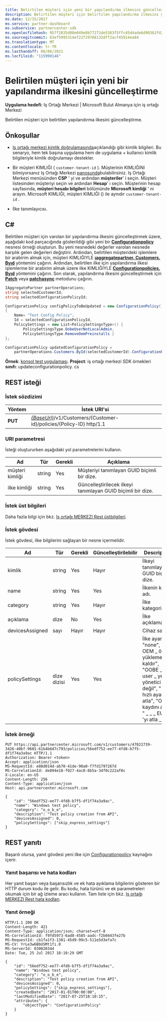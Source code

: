 ```yaml
---
title: Belirtilen müşteri için yeni bir yapılandırma ilkesini güncelleştirme
description: Belirtilen müşteri için belirtilen yapılandırma ilkesini güncelleştirme.
ms.date: 12/15/2017
ms.service: partner-dashboard
ms.subservice: partnercenter-sdk
ms.openlocfilehash: 957f2835d08e049e8b77271de5383f5ffc45d4ade6d903b2f42757dd4e707a05
ms.sourcegitcommit: 63ef5995314ef22f29768132dff2acf45914ea84
ms.translationtype: MT
ms.contentlocale: tr-TR
ms.lasthandoff: 08/06/2021
ms.locfileid: "115990146"
---
```

# <a name="update-a-configuration-policy-for-the-specified-customer"></a>Belirtilen müşteri için yeni bir yapılandırma ilkesini güncelleştirme

**Uygulama hedefi**: Iş Ortağı Merkezi | Microsoft Bulut Almanya için iş ortağı Merkezi

Belirtilen müşteri için belirtilen yapılandırma ilkesini güncelleştirme.

## <a name="prerequisites"></a>Önkoşullar

- [Iş ortağı merkezi kimlik doğrulamasında](partner-center-authentication.md)açıklandığı gibi kimlik bilgileri. Bu senaryo, hem tek başına uygulama hem de uygulama + kullanıcı kimlik bilgileriyle kimlik doğrulamayı destekler.

- Bir müşteri KIMLIĞI ( `customer-tenant-id` ). Müşterinin KIMLIĞINI bilmiyorsanız Iş Ortağı Merkezi [panosunda](https://partner.microsoft.com/dashboard)bulabilirsiniz. Iş Ortağı Merkezi menüsünden **CSP** ' yi ve ardından **müşteriler**' i seçin. Müşteri listesinden müşteriyi seçin ve ardından **Hesap**' ı seçin. Müşterinin hesap sayfasında, **müşteri hesabı bilgileri** bölümünde **Microsoft kimliği** ' ni arayın. Microsoft KIMLIĞI, müşteri KIMLIĞI () ile aynıdır `customer-tenant-id` .

- İlke tanımlayıcısı.

## <a name="c"></a>C\#

Belirtilen müşteri için varolan bir yapılandırma ilkesini güncelleştirmek üzere, aşağıdaki kod parçacığında gösterildiği gibi yeni bir [**Configurationpolicy**](/dotnet/api/microsoft.store.partnercenter.models.devicesdeployment.configurationpolicy) nesnesi örneği oluşturun. Bu yeni nesnedeki değerler varolan nesnede karşılık gelen değerleri değiştirir. Ardından, belirtilen müşterideki işlemlere bir arabirim almak için, müşteri KIMLIĞIYLE [**ıaggregatepartner. Customers. Byıd**](/dotnet/api/microsoft.store.partnercenter.customers.icustomercollection.byid) yöntemini çağırın. Ardından, belirtilen ilke için yapılandırma ilkesi işlemlerine bir arabirim almak üzere ilke KIMLIĞIYLE [**Configurationpolicies. Byıd**](/dotnet/api/microsoft.store.partnercenter.devicesdeployment.iconfigurationpolicycollection.byid) yöntemini çağırın. Son olarak, yapılandırma ilkesini güncelleştirmek için [**Patch**](/dotnet/api/microsoft.store.partnercenter.devicesdeployment.iconfigurationpolicy.patch) veya [**patchasync**](/dotnet/api/microsoft.store.partnercenter.devicesdeployment.iconfigurationpolicy.patchasync) metodunu çağırın.

``` csharp
IAggregatePartner partnerOperations;
string selectedCustomerId;
string selectedConfigurationPolicyId;

ConfigurationPolicy configPolicyToBeUpdated = new ConfigurationPolicy()
{
    Name= "Test Config Policy",
    Id = selectedConfigurationPolicyId,
    PolicySettings = new List<PolicySettingsType>() {
        PolicySettingsType.OobeUserNotLocalAdmin,
        PolicySettingsType.RemoveOemPreinstalls }
};

ConfigurationPolicy updatedConfigurationPolicy =
    partnerOperations.Customers.ById(selectedCustomerId).ConfigurationPolicies.ById(selectedConfigurationPolicyId).Patch(configPolicyToBeUpdated);
```

**Örnek**: [konsol test uygulaması](console-test-app.md). **Project**: iş ortağı merkezi SDK örnekleri **sınıfı**: updateconfigurationpolicy. cs

## <a name="rest-request"></a>REST isteği

### <a name="request-syntax"></a>İstek sözdizimi

| Yöntem  | İstek URI'si                                                                                          |
|---------|------------------------------------------------------------------------------------------------------|
| **PUT** | [*{BaseUrl}*](partner-center-rest-urls.md)/v1/Customers/{Customer-id}/policies/{Policy-ID} http/1.1 |

### <a name="uri-parameter"></a>URI parametresi

İsteği oluştururken aşağıdaki yol parametrelerini kullanın.

| Ad        | Tür   | Gerekli | Açıklama                                                   |
|-------------|--------|----------|---------------------------------------------------------------|
| müşteri kimliği | string | Yes      | Müşteriyi tanımlayan GUID biçimli bir dize.         |
| ilke kimliği   | string | Yes      | Güncelleştirilecek ilkeyi tanımlayan GUID biçimli bir dize. |

### <a name="request-headers"></a>İstek üst bilgileri

Daha fazla bilgi için bkz. [Iş ortağı MERKEZI Rest üstbilgileri](headers.md).

### <a name="request-body"></a>İstek gövdesi

İstek gövdesi, ilke bilgilerini sağlayan bir nesne içermelidir.

| Ad            | Tür             | Gerekli | Güncelleştirilebilir | Description                                                                                                                                              |
|-----------------|------------------|----------|-----------|----------------------------------------------------------------------------------------------------------------------------------------------------------|
| kimlik              | string           | Yes      | Hayır        | İlkeyi tanımlayan GUID biçimli dize.                                                                                                    |
| name            | string           | Yes      | Yes       | İlkenin kolay adı.                                                                                                                         |
| category        | string           | Yes      | Hayır        | İlke kategorisi.                                                                                                                                     |
| açıklama     | dize           | No       | Yes       | İlke açıklaması.                                                                                                                                  |
| devicesAssigned | sayı           | Hayır       | Hayır        | Cihaz sayısı.                                                                                                                                   |
| policySettings  | dize dizisi | Yes      | Yes       | İlke ayarları: "none", " \_ OEM \_ ön yüklemelerini kaldır", "OOBE \_ user \_ yerel yönetici değil", " \_ \_ \_ hızlı ayarları atla", "OEM kaydını atla", " \_ \_ \_ EULA 'yı atla \_ ". |

### <a name="request-example"></a>İstek örneği

```http
PUT https://api.partnercenter.microsoft.com/v1/customers/47021739-3426-40bf-9601-61b4b6d7c793/policies/56edf752-ee77-4fd8-b7f5-df1f74a3a9ac HTTP/1.1
Authorization: Bearer <token>
Accept: application/json
MS-RequestId: e88d014d-ab70-41de-90a0-f7fd1797267d
MS-CorrelationId: de894e18-f027-4ac0-8b5a-34f0c222af0c
X-Locale: en-US
Content-Length: 256
Content-Type: application/json
Host: api.partnercenter.microsoft.com

{
    "id": "56edf752-ee77-4fd8-b7f5-df1f74a3a9ac",
    "name": "Windows test policy",
    "category": "o_o_b_e",
    "description": "Test policy creation from API",
    "devicesAssigned": 0,
    "policySettings": ["skip_express_settings"]
}
```

## <a name="rest-response"></a>REST yanıtı

Başarılı olursa, yanıt gövdesi yeni ilke için [Configurationpolicy](device-deployment-resources.md#configurationpolicy) kaynağını içerir.

### <a name="response-success-and-error-codes"></a>Yanıt başarısı ve hata kodları

Her yanıt başarı veya başarısızlık ve ek hata ayıklama bilgilerini gösteren bir HTTP durum kodu ile gelir. Bu kodu, hata türünü ve ek parametreleri okumak için bir ağ izleme aracı kullanın. Tam liste için bkz. [Iş ortağı MERKEZI Rest hata kodları](error-codes.md).

### <a name="response-example"></a>Yanıt örneği

```http
HTTP/1.1 200 OK
Content-Length: 421
Content-Type: application/json; charset=utf-8
MS-CorrelationId: f9fd5973-6ad8-4585-aadc-f2b0443fe27b
MS-RequestId: cb1fa1f3-1381-45d9-99c5-511e5d3efa7c
MS-CV: YrLe3w6BbUSMt1fi.0
MS-ServerId: 030020344
Date: Tue, 25 Jul 2017 18:10:29 GMT

{
    "id": "56edf752-ee77-4fd8-b7f5-df1f74a3a9ac",
    "name": "Windows test policy",
    "category": "o_o_b_e",
    "description": "Test policy creation from API",
    "devicesAssigned": 0,
    "policySettings": ["skip_express_settings"],
    "createdDate": "2017-01-01T00:00:00",
    "lastModifiedDate": "2017-07-25T18:10:15",
    "attributes": {
        "objectType": "ConfigurationPolicy"
    }
}
```
